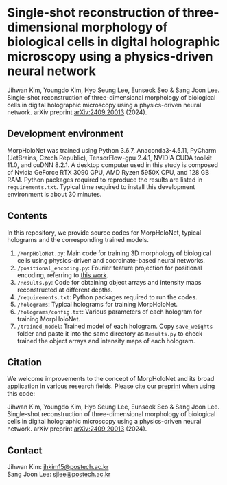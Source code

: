 # Single-shot reconstruction of three-dimensional morphology of biological cells in digital holographic microscopy using a physics-driven neural network
Jihwan Kim, Youngdo Kim, Hyo Seung Lee, Eunseok Seo & Sang Joon Lee. Single-shot reconstruction of three-dimensional morphology of biological cells in digital holographic microscopy using a physics-driven neural network. arXiv preprint [arXiv:2409.20013](https://arxiv.org/abs/2409.20013) (2024).

## Development environment
MorpHoloNet was trained using Python 3.6.7, Anaconda3-4.5.11, PyCharm (JetBrains, Czech Republic), TensorFlow-gpu 2.4.1, NVIDIA CUDA toolkit 11.0, and cuDNN 8.2.1. A desktop computer used in this study is composed of Nvidia GeForce RTX 3090 GPU, AMD Ryzen 5950X CPU, and 128 GB RAM. Python packages required to reproduce the results are listed in `requirements.txt`. Typical time required to install this development environment is about 30 minutes.

## Contents
In this repository, we provide source codes for MorpHoloNet, typical holograms and the corresponding trained models.

1. `/MorpHoloNet.py`: Main code for training 3D morphology of biological cells using physics-driven and coordinate-based neural networks.
2. `/positional_encoding.py`: Fourier feature projection for positional encoding, referring to [this work](https://github.com/titu1994/tf_fourier_features/blob/master/tf_fourier_features/fourier_features.py).
3. `/Results.py`: Code for obtaining object arrays and intensity maps reconstructed at different depths.
4. `/requirements.txt`: Python packages required to run the codes.
5. `/holograms`: Typical holograms for training MorpHoloNet.
6. `/holograms/config.txt`: Various parameters of each hologram for training MorpHoloNet.
7. `/trained_model`: Trained model of each hologram. Copy `save_weights` folder and paste it into the same directory as `Results.py` to check trained the object arrays and intensity maps of each hologram.

## Citation
We welcome improvements to the concept of MorpHoloNet and its broad application in various research fields. Please cite our [preprint](https://arxiv.org/abs/2409.20013) when using this code:

Jihwan Kim, Youngdo Kim, Hyo Seung Lee, Eunseok Seo & Sang Joon Lee. Single-shot reconstruction of three-dimensional morphology of biological cells in digital holographic microscopy using a physics-driven neural network. arXiv preprint [arXiv:2409.20013](https://arxiv.org/abs/2409.20013) (2024).

## Contact
Jihwan Kim: jhkim15@postech.ac.kr   
Sang Joon Lee: sjlee@postech.ac.kr
